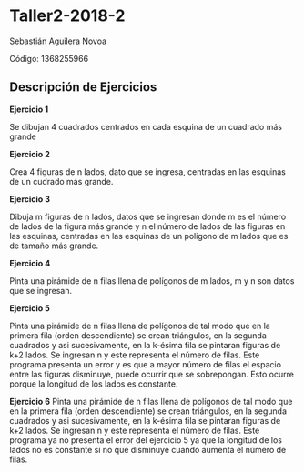 # Taller2-2018-2
Sebastián Aguilera Novoa

Código: 1368255966

## Descripción de Ejercicios

**Ejercicio 1**

Se dibujan 4 cuadrados centrados en cada esquina de un cuadrado más grande

**Ejercicio 2**

Crea 4 figuras de n lados, dato que se ingresa, centradas en las esquinas de un cudrado más grande.

**Ejercicio 3**

Dibuja m figuras de n lados, datos que se ingresan donde m es el número de lados de la figura más grande y n el número de lados de las figuras en las esquinas, centradas en las esquinas de un poligono de m lados que es de tamaño más grande.
  
**Ejercicio 4**

Pinta una pirámide de n filas llena de polígonos de m lados, m y n son datos que se ingresan.

**Ejercicio 5**

Pinta una pirámide de n filas llena de polígonos de tal modo que en la primera fila (orden descendiente) se crean triángulos, en la segunda cuadrados y asi sucesivamente, en la k-ésima fila se pintaran figuras de k+2 lados. Se ingresan n y este representa el número de filas. Este programa presenta un error y es que a mayor número de filas el espacio entre las figuras disminuye, puede ocurrir que se sobrepongan. Esto ocurre porque la longitud de los lados es constante.

**Ejercicio 6**
Pinta una pirámide de n filas llena de polígonos de tal modo que en la primera fila (orden descendiente) se crean triángulos, en la segunda cuadrados y asi sucesivamente, en la k-ésima fila se pintaran figuras de k+2 lados. Se ingresan n y este representa el número de filas. Este programa ya no presenta el error del ejercicio 5 ya que la longitud de los lados no es constante si no que disminuye cuando aumenta el número de filas.
